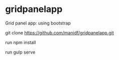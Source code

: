gridpanelapp
============

Grid panel app: using bootstrap

git clone https://github.com/manidf/gridpanelapp.git

run
npm install

run
gulp serve
